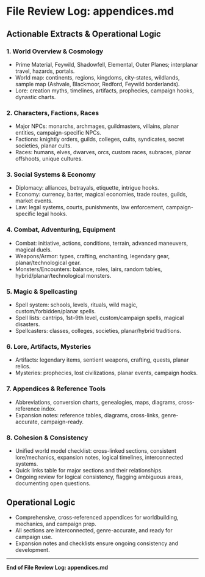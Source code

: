 # File Review Log: appendices.md

## Actionable Extracts & Operational Logic

### 1. World Overview & Cosmology
- Prime Material, Feywild, Shadowfell, Elemental, Outer Planes; interplanar travel, hazards, portals.
- World map: continents, regions, kingdoms, city-states, wildlands, sample map (Ashvale, Blackmoor, Redford, Feywild borderlands).
- Lore: creation myths, timelines, artifacts, prophecies, campaign hooks, dynastic charts.

### 2. Characters, Factions, Races
- Major NPCs: monarchs, archmages, guildmasters, villains, planar entities, campaign-specific NPCs.
- Factions: knightly orders, guilds, colleges, cults, syndicates, secret societies, planar cults.
- Races: humans, elves, dwarves, orcs, custom races, subraces, planar offshoots, unique cultures.

### 3. Social Systems & Economy
- Diplomacy: alliances, betrayals, etiquette, intrigue hooks.
- Economy: currency, barter, magical economies, trade routes, guilds, market events.
- Law: legal systems, courts, punishments, law enforcement, campaign-specific legal hooks.

### 4. Combat, Adventuring, Equipment
- Combat: initiative, actions, conditions, terrain, advanced maneuvers, magical duels.
- Weapons/Armor: types, crafting, enchanting, legendary gear, planar/technological gear.
- Monsters/Encounters: balance, roles, lairs, random tables, hybrid/planar/technological monsters.

### 5. Magic & Spellcasting
- Spell system: schools, levels, rituals, wild magic, custom/forbidden/planar spells.
- Spell lists: cantrips, 1st–9th level, custom/campaign spells, magical disasters.
- Spellcasters: classes, colleges, societies, planar/hybrid traditions.

### 6. Lore, Artifacts, Mysteries
- Artifacts: legendary items, sentient weapons, crafting, quests, planar relics.
- Mysteries: prophecies, lost civilizations, planar events, campaign hooks.

### 7. Appendices & Reference Tools
- Abbreviations, conversion charts, genealogies, maps, diagrams, cross-reference index.
- Expansion notes: reference tables, diagrams, cross-links, genre-accurate, campaign-ready.

### 8. Cohesion & Consistency
- Unified world model checklist: cross-linked sections, consistent lore/mechanics, expansion notes, logical timelines, interconnected systems.
- Quick links table for major sections and their relationships.
- Ongoing review for logical consistency, flagging ambiguous areas, documenting open questions.

## Operational Logic
- Comprehensive, cross-referenced appendices for worldbuilding, mechanics, and campaign prep.
- All sections are interconnected, genre-accurate, and ready for campaign use.
- Expansion notes and checklists ensure ongoing consistency and development.

---

**End of File Review Log: appendices.md**
